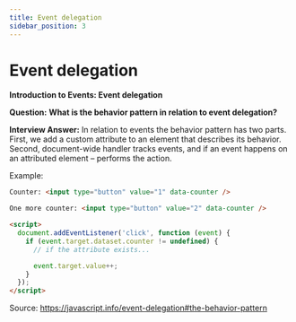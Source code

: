 ```yaml
---
title: Event delegation
sidebar_position: 3
---
```


# Event delegation

**Introduction to Events: Event delegation**

**Question:** **What is the behavior pattern in relation to event delegation?**

**Interview Answer:** In relation to events the behavior pattern has two parts. First, we add a custom attribute to an element that describes its behavior. Second, document-wide handler tracks events, and if an event happens on an attributed element – performs the action.

Example:

```html
Counter: <input type="button" value="1" data-counter />

One more counter: <input type="button" value="2" data-counter />

<script>
  document.addEventListener('click', function (event) {
    if (event.target.dataset.counter != undefined) {
      // if the attribute exists...

      event.target.value++;
    }
  });
</script>
```

Source: <https://javascript.info/event-delegation#the-behavior-pattern>
